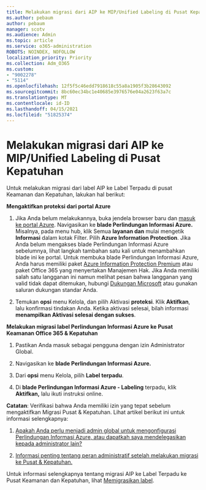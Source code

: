 ```yaml
---
title: Melakukan migrasi dari AIP ke MIP/Unified Labeling di Pusat Kepatuhan
ms.author: pebaum
author: pebaum
manager: scotv
ms.audience: Admin
ms.topic: article
ms.service: o365-administration
ROBOTS: NOINDEX, NOFOLLOW
localization_priority: Priority
ms.collection: Adm_O365
ms.custom:
- "9002278"
- "5114"
ms.openlocfilehash: 12f5f5c46edd7918618c55a8a1905f3b28643092
ms.sourcegitcommit: 8bc60ec34bc1e40685e3976576e04a2623f63a7c
ms.translationtype: MT
ms.contentlocale: id-ID
ms.lasthandoff: 04/15/2021
ms.locfileid: "51825374"
---
```

# <a name="migration-from-aip-to-mipunified-labeling-in-the-compliance-center"></a>Melakukan migrasi dari AIP ke MIP/Unified Labeling di Pusat Kepatuhan

Untuk melakukan migrasi dari label AIP ke Label Terpadu di pusat Keamanan dan Kepatuhan, lakukan hal berikut:

**Mengaktifkan proteksi dari portal Azure**

1. Jika Anda belum melakukannya, buka jendela browser baru dan [masuk ke portal Azure](https://docs.microsoft.com/azure/information-protection/deploy-use/configure-policy#signing-in-to-the-azure-portal). Navigasikan ke **blade Perlindungan Informasi Azure.** Misalnya, pada menu hub, klik Semua **layanan dan** mulai mengetik **Informasi** dalam kotak Filter. Pilih **Azure Information Protection**. Jika Anda belum mengakses blade Perlindungan Informasi Azure sebelumnya, [](https://docs.microsoft.com/azure/information-protection/deploy-use/configure-policy#to-access-the-azure-information-protection-blade-for-the-first-time) lihat langkah tambahan satu kali untuk menambahkan blade ini ke portal. Untuk membuka blade Perlindungan Informasi Azure, Anda harus memiliki paket [Azure Information Protection Premium](https://www.microsoft.com/cloud-platform/azure-information-protection-pricing) atau paket Office 365 yang menyertakan Manajemen Hak. Jika Anda memiliki salah satu langganan ini namun melihat pesan bahwa langganan yang valid tidak dapat ditemukan, hubungi [Dukungan Microsoft](https://docs.microsoft.com/azure/information-protection/get-started/information-support#to-contact-microsoft-support) atau gunakan saluran dukungan standar Anda.

2. Temukan **opsi** menu Kelola, dan pilih Aktivasi **proteksi**. Klik **Aktifkan**, lalu konfirmasi tindakan Anda. Ketika aktivasi selesai, bilah informasi **menampilkan Aktivasi selesai dengan sukses**.

**Melakukan migrasi label Perlindungan Informasi Azure ke Pusat Keamanan Office 365 & Kepatuhan**

1. Pastikan Anda masuk sebagai pengguna dengan izin Administrator Global.

2. Navigasikan ke **blade Perlindungan Informasi Azure.**

3. Dari **opsi** menu Kelola, pilih **Label terpadu**.

4. Di **blade Perlindungan Informasi Azure - Labeling** terpadu, klik **Aktifkan,** lalu ikuti instruksi online.

**Catatan**: Verifikasi bahwa Anda memiliki izin yang tepat sebelum mengaktifkan Migrasi Pusat & Kepatuhan. Lihat artikel berikut ini untuk informasi selengkapnya:

1. [Apakah Anda perlu menjadi admin global untuk mengonfigurasi Perlindungan Informasi Azure, atau dapatkah saya mendelegasikan kepada administrator lain?](https://docs.microsoft.com/azure/information-protection/faqs#do-you-need-to-be-a-global-admin-to-configure-azure-information-protection-or-can-i-delegate-to-other-administrators)

2. [Informasi penting tentang peran administratif setelah melakukan migrasi ke Pusat & Kepatuhan.](https://docs.microsoft.com/azure/information-protection/configure-policy-migrate-labels#important-information-about-administrative-roles)

Untuk informasi selengkapnya tentang migrasi AIP ke Label Terpadu ke Pusat Keamanan dan Kepatuhan, lihat [Memigrasikan label](https://docs.microsoft.com/azure/information-protection/configure-policy-migrate-labels).
